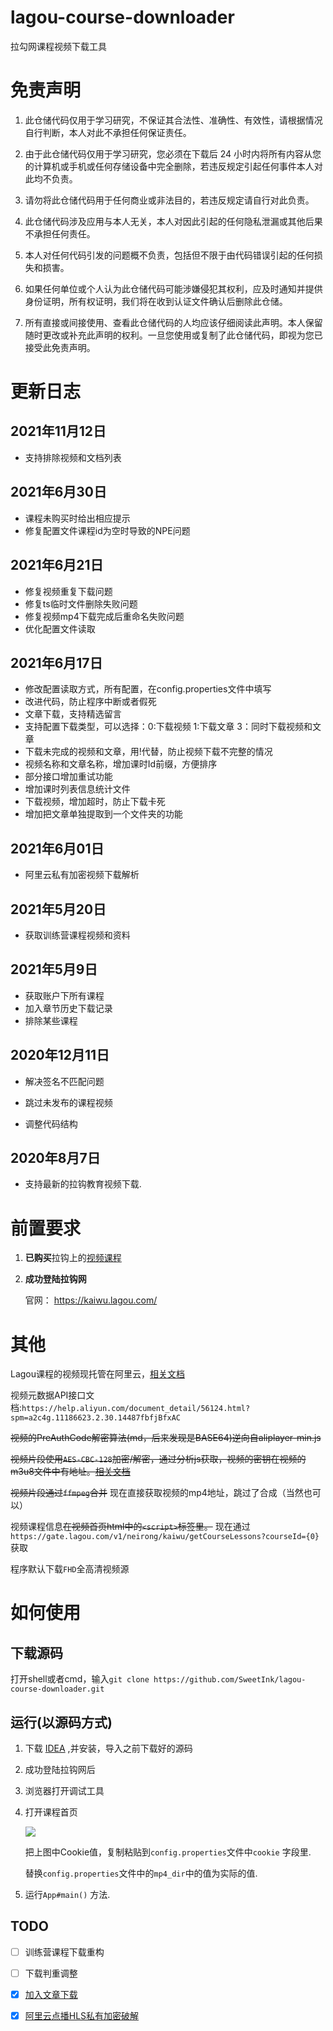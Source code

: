 # lagou-course-downloader

拉勾网课程视频下载工具

# 免责声明

1. 此仓储代码仅用于学习研究，不保证其合法性、准确性、有效性，请根据情况自行判断，本人对此不承担任何保证责任。

2. 由于此仓储代码仅用于学习研究，您必须在下载后 24 小时内将所有内容从您的计算机或手机或任何存储设备中完全删除，若违反规定引起任何事件本人对此均不负责。

3. 请勿将此仓储代码用于任何商业或非法目的，若违反规定请自行对此负责。

4. 此仓储代码涉及应用与本人无关，本人对因此引起的任何隐私泄漏或其他后果不承担任何责任。

5. 本人对任何代码引发的问题概不负责，包括但不限于由代码错误引起的任何损失和损害。

6. 如果任何单位或个人认为此仓储代码可能涉嫌侵犯其权利，应及时通知并提供身份证明，所有权证明，我们将在收到认证文件确认后删除此仓储。

7. 所有直接或间接使用、查看此仓储代码的人均应该仔细阅读此声明。本人保留随时更改或补充此声明的权利。一旦您使用或复制了此仓储代码，即视为您已接受此免责声明。

# 更新日志

## 2021年11月12日

- 支持排除视频和文档列表

## 2021年6月30日

- 课程未购买时给出相应提示
- 修复配置文件课程id为空时导致的NPE问题

## 2021年6月21日

- 修复视频重复下载问题
- 修复ts临时文件删除失败问题
- 修复视频mp4下载完成后重命名失败问题
- 优化配置文件读取

## 2021年6月17日

- 修改配置读取方式，所有配置，在config.properties文件中填写
- 改进代码，防止程序中断或者假死
- 文章下载，支持精选留言
- 支持配置下载类型，可以选择：0:下载视频 1:下载文章 3：同时下载视频和文章
- 下载未完成的视频和文章，用!代替，防止视频下载不完整的情况
- 视频名称和文章名称，增加课时Id前缀，方便排序
- 部分接口增加重试功能
- 增加课时列表信息统计文件
- 下载视频，增加超时，防止下载卡死
- 增加把文章单独提取到一个文件夹的功能

## 2021年6月01日

- 阿里云私有加密视频下载解析

## 2021年5月20日

- 获取训练营课程视频和资料


## 2021年5月9日

- 获取账户下所有课程
- 加入章节历史下载记录
- 排除某些课程

## 2020年12月11日

- 解决签名不匹配问题

- 跳过未发布的课程视频

- 调整代码结构

## 2020年8月7日
- 支持最新的拉钩教育视频下载.


# 前置要求

1. **已购买**拉钩上的[视频课程](https://kaiwu.lagou.com/)

2. **成功登陆拉钩网**
   
   官网：  https://kaiwu.lagou.com/

# 其他

Lagou课程的视频现托管在阿里云，[相关文档](https://help.aliyun.com/product/29932.html?spm=a2c4g.11186623.3.1.3a082168qYWI6d)

视频元数据API接口文档:`https://help.aliyun.com/document_detail/56124.html?spm=a2c4g.11186623.2.30.14487fbfjBfxAC`

~~视频的PreAuthCode解密算法(md，后来发现是BASE64)逆向自aliplayer-min.js~~

~~视频片段使用`AES-CBC-128`加密/解密，通过分析js获取，视频的密钥在视频的m3u8文件中有地址。[相关文档](https://cloud.tencent.com/document/product/266/9638)~~

~~视频片段通过`ffmpeg`合并~~
现在直接获取视频的mp4地址，跳过了合成（当然也可以）

视频课程信息~~在视频首页html中的`<script>`标签里。~~ 现在通过`https://gate.lagou.com/v1/neirong/kaiwu/getCourseLessons?courseId={0}` 获取

程序默认下载`FHD`全高清视频源

# 如何使用

## 下载源码

打开shell或者cmd，输入`git clone https://github.com/SweetInk/lagou-course-downloader.git`

## 运行(以源码方式)

1. 下载 [IDEA](https://www.jetbrains.com/idea/download/#section=windows) ,并安装，导入之前下载好的源码

2. 成功登陆拉钩网后

3. 浏览器打开调试工具

4. 打开课程首页

    ![](http://ww1.sinaimg.cn/large/005ViNx8ly1g5mdhltkh8j31yy0mf11q.jpg)

    把上图中Cookie值，复制粘贴到`config.properties`文件中`cookie` 字段里.

    替换`config.properties`文件中的`mp4_dir`中的值为实际的值.
   
5. 运行`App#main()` 方法.

## TODO
 - [ ] 训练营课程下载重构
 - [ ] 下载判重调整
 - [X] [加入文章下载](https://github.com/SweetInk/lagou-course-downloader/issues/16)
 - [X] [阿里云点播HLS私有加密破解](https://github.com/SweetInk/lagou-course-downloader/issues/10)


